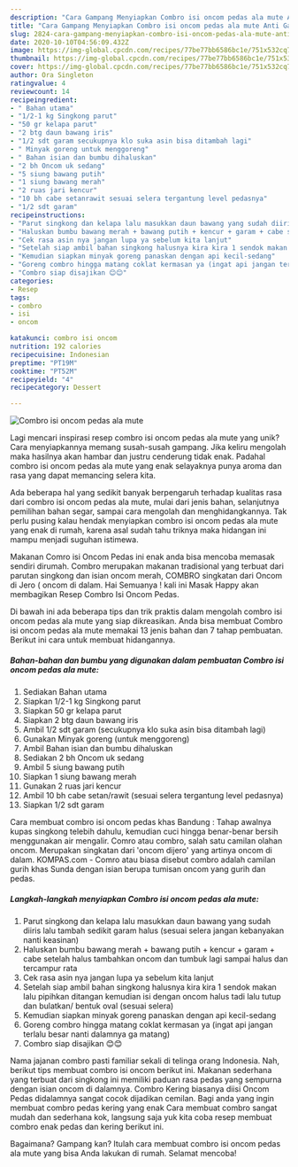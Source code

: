 ```yaml
---
description: "Cara Gampang Menyiapkan Combro isi oncom pedas ala mute Anti Gagal"
title: "Cara Gampang Menyiapkan Combro isi oncom pedas ala mute Anti Gagal"
slug: 2824-cara-gampang-menyiapkan-combro-isi-oncom-pedas-ala-mute-anti-gagal
date: 2020-10-10T04:56:09.432Z
image: https://img-global.cpcdn.com/recipes/77be77bb6586bc1e/751x532cq70/combro-isi-oncom-pedas-ala-mute-foto-resep-utama.jpg
thumbnail: https://img-global.cpcdn.com/recipes/77be77bb6586bc1e/751x532cq70/combro-isi-oncom-pedas-ala-mute-foto-resep-utama.jpg
cover: https://img-global.cpcdn.com/recipes/77be77bb6586bc1e/751x532cq70/combro-isi-oncom-pedas-ala-mute-foto-resep-utama.jpg
author: Ora Singleton
ratingvalue: 4
reviewcount: 14
recipeingredient:
- " Bahan utama"
- "1/2-1 kg Singkong parut"
- "50 gr kelapa parut"
- "2 btg daun bawang iris"
- "1/2 sdt garam secukupnya klo suka asin bisa ditambah lagi"
- " Minyak goreng untuk menggoreng"
- " Bahan isian dan bumbu dihaluskan"
- "2 bh Oncom uk sedang"
- "5 siung bawang putih"
- "1 siung bawang merah"
- "2 ruas jari kencur"
- "10 bh cabe setanrawit sesuai selera tergantung level pedasnya"
- "1/2 sdt garam"
recipeinstructions:
- "Parut singkong dan kelapa lalu masukkan daun bawang yang sudah diiris lalu tambah sedikit garam halus (sesuai selera jangan kebanyakan nanti keasinan)"
- "Haluskan bumbu bawang merah + bawang putih + kencur + garam + cabe setelah halus tambahkan oncom dan tumbuk lagi sampai halus dan tercampur rata"
- "Cek rasa asin nya jangan lupa ya sebelum kita lanjut"
- "Setelah siap ambil bahan singkong halusnya kira kira 1 sendok makan lalu pipihkan ditangan kemudian isi dengan oncom halus tadi lalu tutup dan bulatkan/ bentuk oval (sesuai selera)"
- "Kemudian siapkan minyak goreng panaskan dengan api kecil-sedang"
- "Goreng combro hingga matang coklat kermasan ya (ingat api jangan terlalu besar nanti dalamnya ga matang)"
- "Combro siap disajikan 😊😊"
categories:
- Resep
tags:
- combro
- isi
- oncom

katakunci: combro isi oncom 
nutrition: 192 calories
recipecuisine: Indonesian
preptime: "PT19M"
cooktime: "PT52M"
recipeyield: "4"
recipecategory: Dessert

---
```



![Combro isi oncom pedas ala mute](https://img-global.cpcdn.com/recipes/77be77bb6586bc1e/751x532cq70/combro-isi-oncom-pedas-ala-mute-foto-resep-utama.jpg)

Lagi mencari inspirasi resep combro isi oncom pedas ala mute yang unik? Cara menyiapkannya memang susah-susah gampang. Jika keliru mengolah maka hasilnya akan hambar dan justru cenderung tidak enak. Padahal combro isi oncom pedas ala mute yang enak selayaknya punya aroma dan rasa yang dapat memancing selera kita.

Ada beberapa hal yang sedikit banyak berpengaruh terhadap kualitas rasa dari combro isi oncom pedas ala mute, mulai dari jenis bahan, selanjutnya pemilihan bahan segar, sampai cara mengolah dan menghidangkannya. Tak perlu pusing kalau hendak menyiapkan combro isi oncom pedas ala mute yang enak di rumah, karena asal sudah tahu triknya maka hidangan ini mampu menjadi suguhan istimewa.

Makanan Comro isi Oncom Pedas ini enak anda bisa mencoba memasak sendiri dirumah. Combro merupakan makanan tradisional yang terbuat dari parutan singkong dan isian oncom merah, COMBRO singkatan dari Oncom di Jero ( oncom di dalam. Hai Semuanya ! kali ini Masak Happy akan membagikan Resep Combro Isi Oncom Pedas.


Di bawah ini ada beberapa tips dan trik praktis dalam mengolah combro isi oncom pedas ala mute yang siap dikreasikan. Anda bisa membuat Combro isi oncom pedas ala mute memakai 13 jenis bahan dan 7 tahap pembuatan. Berikut ini cara untuk membuat hidangannya.

<!--inarticleads1-->

##### Bahan-bahan dan bumbu yang digunakan dalam pembuatan Combro isi oncom pedas ala mute:

1. Sediakan  Bahan utama
1. Siapkan 1/2-1 kg Singkong parut
1. Siapkan 50 gr kelapa parut
1. Siapkan 2 btg daun bawang iris
1. Ambil 1/2 sdt garam (secukupnya klo suka asin bisa ditambah lagi)
1. Gunakan  Minyak goreng (untuk menggoreng)
1. Ambil  Bahan isian dan bumbu dihaluskan
1. Sediakan 2 bh Oncom uk sedang
1. Ambil 5 siung bawang putih
1. Siapkan 1 siung bawang merah
1. Gunakan 2 ruas jari kencur
1. Ambil 10 bh cabe setan/rawit (sesuai selera tergantung level pedasnya)
1. Siapkan 1/2 sdt garam


Cara membuat combro isi oncom pedas khas Bandung : Tahap awalnya kupas singkong telebih dahulu, kemudian cuci hingga benar-benar bersih menggunakan air mengalir. Comro atau combro, salah satu camilan olahan oncom. Merupakan singkatan dari &#39;oncom dijero&#39; yang artinya oncom di dalam. KOMPAS.com - Comro atau biasa disebut combro adalah camilan gurih khas Sunda dengan isian berupa tumisan oncom yang gurih dan pedas. 

<!--inarticleads2-->

##### Langkah-langkah menyiapkan Combro isi oncom pedas ala mute:

1. Parut singkong dan kelapa lalu masukkan daun bawang yang sudah diiris lalu tambah sedikit garam halus (sesuai selera jangan kebanyakan nanti keasinan)
1. Haluskan bumbu bawang merah + bawang putih + kencur + garam + cabe setelah halus tambahkan oncom dan tumbuk lagi sampai halus dan tercampur rata
1. Cek rasa asin nya jangan lupa ya sebelum kita lanjut
1. Setelah siap ambil bahan singkong halusnya kira kira 1 sendok makan lalu pipihkan ditangan kemudian isi dengan oncom halus tadi lalu tutup dan bulatkan/ bentuk oval (sesuai selera)
1. Kemudian siapkan minyak goreng panaskan dengan api kecil-sedang
1. Goreng combro hingga matang coklat kermasan ya (ingat api jangan terlalu besar nanti dalamnya ga matang)
1. Combro siap disajikan 😊😊


Nama jajanan combro pasti familiar sekali di telinga orang Indonesia. Nah, berikut tips membuat combro isi oncom berikut ini. Makanan sederhana yang terbuat dari singkong ini memiliki paduan rasa pedas yang sempurna dengan isian oncom di dalamnya. Combro Kering biasanya diisi Oncom Pedas didalamnya sangat cocok dijadikan cemilan. Bagi anda yang ingin membuat combro pedas kering yang enak Cara membuat combro sangat mudah dan sederhana kok, langsung saja yuk kita coba resep membuat combro enak pedas dan kering berikut ini. 

Bagaimana? Gampang kan? Itulah cara membuat combro isi oncom pedas ala mute yang bisa Anda lakukan di rumah. Selamat mencoba!
